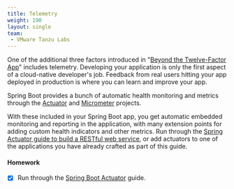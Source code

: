```yaml
---
title: Telemetry
weight: 190
layout: single
team:
 - VMware Tanzu Labs
---
```


One of the additional three factors introduced in "[Beyond the Twelve-Factor App](https://content.pivotal.io/ebooks/beyond-the-12-factor-app)" includes telemetry. Developing your application is only the first aspect of a cloud-native developer's job. Feedback from real users hitting your app deployed in production is where you can learn and improve your app.

Spring Boot provides a bunch of automatic health monitoring and metrics through the [Actuator](https://docs.spring.io/spring-boot/docs/current/reference/html/actuator.html) and [Micrometer](https://micrometer.io/) projects. 

With these included in your Spring Boot app, you get automatic embedded monitoring and reporting in the application, with many extension points for adding custom health indicators and other metrics. Run through the [Spring Actuator guide to build a RESTful web service](https://spring.io/guides/gs/actuator-service/), or add actuators to one of the applications you have already crafted as part of this guide.

#### Homework

- [x] Run through the [Spring Boot Actuator](https://spring.io/guides/gs/actuator-service/) guide.

